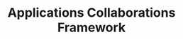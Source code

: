 ---
layout: project_old
title: Applications Collaborations Framework
permalink: /4yp/e04/Applications-Collaborations-Framework

has_children: false
parent: E04 Undergraduate Research Projects
grand_parent: Undergraduate Research Projects

cover_url: https://cepdnaclk.github.io/projects.ce.pdn.ac.lk/data/categories/4yp/cover_page.jpg
thumbnail_url: /data/categories/4yp/thumbnail.jpg

team: [D.M.C Dassanayake (E/04/059), A.M.S Sumanasooriya (E/04/293)]
supervisors: [ Dr. Roshan G. Ragel]

has_publication: false
publication: ""
---